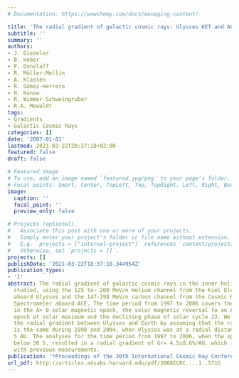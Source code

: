 ```yaml
---
# Documentation: https://wowchemy.com/docs/managing-content/

title: 'The radial gradient of galactic cosmic rays: Ulysses KET and ACE CRIS Measurements'
subtitle: ''
summary: ''
authors:
- J. Gieseler
- B. Heber
- P. Dunzlaff
- R. Müller-Mellin
- A. Klassen
- R. Gómez-Herrero
- H. Kunow
- R. Wimmer-Schweingruber
- R.A. Mewaldt
tags: 
- Gradients
- Galactic Cosmic Rays
categories: []
date: '2007-01-01'
lastmod: 2021-03-22T20:37:18+02:00
featured: false
draft: false

# Featured image
# To use, add an image named `featured.jpg/png` to your page's folder.
# Focal points: Smart, Center, TopLeft, Top, TopRight, Left, Right, BottomLeft, Bottom, BottomRight.
image:
  caption: ''
  focal_point: ''
  preview_only: false

# Projects (optional).
#   Associate this post with one or more of your projects.
#   Simply enter your project's folder or file name without extension.
#   E.g. `projects = ["internal-project"]` references `content/project/deep-learning/index.md`.
#   Otherwise, set `projects = []`.
projects: []
publishDate: '2021-03-22T18:37:18.344954Z'
publication_types:
- '1'
abstract: The radial gradient of galactic cosmic rays in the inner heliosphere is
  studied, using the 125 to~ 200 MeV/n Helium channel from the Kiel Electron Telescope
  aboard Ulysses and the 147-198 MeV/n carbon channel from the Cosmic Ray Isotope
  Spectrometer aboard ACE. The time period from 1997 to 2006 covers the solar minima
  in the A> 0-solar magnetic epoch, the solar magnetic reversal to an A< 0-magnetic
  epoch at solar maximum and the declining phase of solar cycle 23. We determined
  the radial gradient between Ulysses and Earth by assuming that the radial gradient
  is the same during 1998 and 2004, when Ulysses was at a radial distance of about
  5 AU. The analyses for the time period from 1997 to 2006, when the spacecraft was
  below 30 S, resulted in a radial gradient of Gr= 4.5±0.6%/AU, which is consistent
  with previous measurements.
publication: '*Proceedings of the 30th International Cosmic Ray Conference, ICRC 2007*'
url_pdf: http://articles.adsabs.harvard.edu/pdf/2008ICRC....1..571G
---
```

